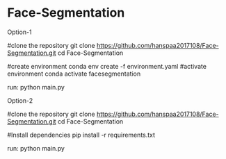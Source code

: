 # Face-Segmentation

Option-1

#clone the repository
git clone https://github.com/hanspaa2017108/Face-Segmentation.git
cd Face-Segmentation

#create environment
conda env create -f environment.yaml
#activate environment
conda activate facesegmentation

run: python main.py

Option-2

#clone the repository
git clone https://github.com/hanspaa2017108/Face-Segmentation.git
cd Face-Segmentation

#Install dependencies
pip install -r requirements.txt

run: python main.py
